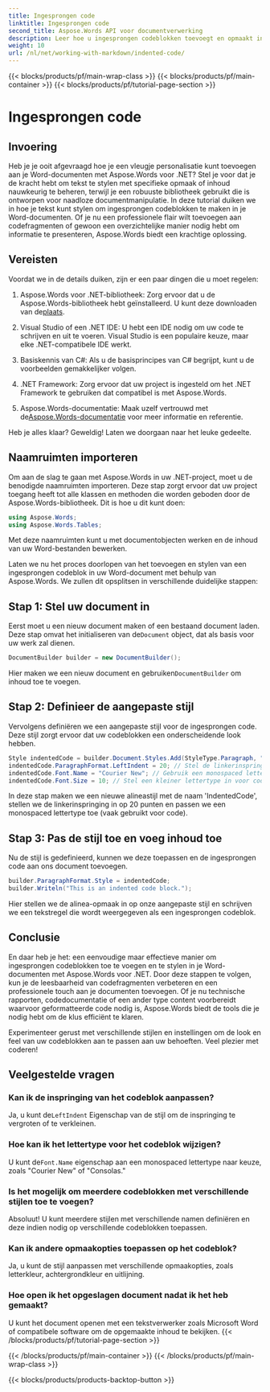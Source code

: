 ```yaml
---
title: Ingesprongen code
linktitle: Ingesprongen code
second_title: Aspose.Words API voor documentverwerking
description: Leer hoe u ingesprongen codeblokken toevoegt en opmaakt in Word-documenten met Aspose.Words voor .NET met deze gedetailleerde, stapsgewijze zelfstudie.
weight: 10
url: /nl/net/working-with-markdown/indented-code/
---
```


{{< blocks/products/pf/main-wrap-class >}}
{{< blocks/products/pf/main-container >}}
{{< blocks/products/pf/tutorial-page-section >}}

# Ingesprongen code

## Invoering

Heb je je ooit afgevraagd hoe je een vleugje personalisatie kunt toevoegen aan je Word-documenten met Aspose.Words voor .NET? Stel je voor dat je de kracht hebt om tekst te stylen met specifieke opmaak of inhoud nauwkeurig te beheren, terwijl je een robuuste bibliotheek gebruikt die is ontworpen voor naadloze documentmanipulatie. In deze tutorial duiken we in hoe je tekst kunt stylen om ingesprongen codeblokken te maken in je Word-documenten. Of je nu een professionele flair wilt toevoegen aan codefragmenten of gewoon een overzichtelijke manier nodig hebt om informatie te presenteren, Aspose.Words biedt een krachtige oplossing.

## Vereisten

Voordat we in de details duiken, zijn er een paar dingen die u moet regelen:

1.  Aspose.Words voor .NET-bibliotheek: Zorg ervoor dat u de Aspose.Words-bibliotheek hebt geïnstalleerd. U kunt deze downloaden van de[plaats](https://releases.aspose.com/words/net/).
   
2. Visual Studio of een .NET IDE: U hebt een IDE nodig om uw code te schrijven en uit te voeren. Visual Studio is een populaire keuze, maar elke .NET-compatibele IDE werkt.
   
3. Basiskennis van C#: Als u de basisprincipes van C# begrijpt, kunt u de voorbeelden gemakkelijker volgen.

4. .NET Framework: Zorg ervoor dat uw project is ingesteld om het .NET Framework te gebruiken dat compatibel is met Aspose.Words.

5.  Aspose.Words-documentatie: Maak uzelf vertrouwd met de[Aspose.Words-documentatie](https://reference.aspose.com/words/net/) voor meer informatie en referentie.

Heb je alles klaar? Geweldig! Laten we doorgaan naar het leuke gedeelte.

## Naamruimten importeren

Om aan de slag te gaan met Aspose.Words in uw .NET-project, moet u de benodigde naamruimten importeren. Deze stap zorgt ervoor dat uw project toegang heeft tot alle klassen en methoden die worden geboden door de Aspose.Words-bibliotheek. Dit is hoe u dit kunt doen:

```csharp
using Aspose.Words;
using Aspose.Words.Tables;
```

Met deze naamruimten kunt u met documentobjecten werken en de inhoud van uw Word-bestanden bewerken.

Laten we nu het proces doorlopen van het toevoegen en stylen van een ingesprongen codeblok in uw Word-document met behulp van Aspose.Words. We zullen dit opsplitsen in verschillende duidelijke stappen:

## Stap 1: Stel uw document in

 Eerst moet u een nieuw document maken of een bestaand document laden. Deze stap omvat het initialiseren van de`Document` object, dat als basis voor uw werk zal dienen.

```csharp
DocumentBuilder builder = new DocumentBuilder();
```

Hier maken we een nieuw document en gebruiken`DocumentBuilder` om inhoud toe te voegen.

## Stap 2: Definieer de aangepaste stijl

Vervolgens definiëren we een aangepaste stijl voor de ingesprongen code. Deze stijl zorgt ervoor dat uw codeblokken een onderscheidende look hebben. 

```csharp
Style indentedCode = builder.Document.Styles.Add(StyleType.Paragraph, "IndentedCode");
indentedCode.ParagraphFormat.LeftIndent = 20; // Stel de linkerinspringing in voor de stijl
indentedCode.Font.Name = "Courier New"; // Gebruik een monospaced lettertype voor code
indentedCode.Font.Size = 10; // Stel een kleiner lettertype in voor code
```

In deze stap maken we een nieuwe alineastijl met de naam 'IndentedCode', stellen we de linkerinspringing in op 20 punten en passen we een monospaced lettertype toe (vaak gebruikt voor code).

## Stap 3: Pas de stijl toe en voeg inhoud toe

Nu de stijl is gedefinieerd, kunnen we deze toepassen en de ingesprongen code aan ons document toevoegen.

```csharp
builder.ParagraphFormat.Style = indentedCode;
builder.Writeln("This is an indented code block.");
```

Hier stellen we de alinea-opmaak in op onze aangepaste stijl en schrijven we een tekstregel die wordt weergegeven als een ingesprongen codeblok.

## Conclusie

En daar heb je het: een eenvoudige maar effectieve manier om ingesprongen codeblokken toe te voegen en te stylen in je Word-documenten met Aspose.Words voor .NET. Door deze stappen te volgen, kun je de leesbaarheid van codefragmenten verbeteren en een professionele touch aan je documenten toevoegen. Of je nu technische rapporten, codedocumentatie of een ander type content voorbereidt waarvoor geformatteerde code nodig is, Aspose.Words biedt de tools die je nodig hebt om de klus efficiënt te klaren.

Experimenteer gerust met verschillende stijlen en instellingen om de look en feel van uw codeblokken aan te passen aan uw behoeften. Veel plezier met coderen!

## Veelgestelde vragen

### Kan ik de inspringing van het codeblok aanpassen?  
 Ja, u kunt de`LeftIndent` Eigenschap van de stijl om de inspringing te vergroten of te verkleinen.

### Hoe kan ik het lettertype voor het codeblok wijzigen?  
 U kunt de`Font.Name` eigenschap aan een monospaced lettertype naar keuze, zoals "Courier New" of "Consolas."

### Is het mogelijk om meerdere codeblokken met verschillende stijlen toe te voegen?  
Absoluut! U kunt meerdere stijlen met verschillende namen definiëren en deze indien nodig op verschillende codeblokken toepassen.

### Kan ik andere opmaakopties toepassen op het codeblok?  
Ja, u kunt de stijl aanpassen met verschillende opmaakopties, zoals letterkleur, achtergrondkleur en uitlijning.

### Hoe open ik het opgeslagen document nadat ik het heb gemaakt?  
U kunt het document openen met een tekstverwerker zoals Microsoft Word of compatibele software om de opgemaakte inhoud te bekijken.
{{< /blocks/products/pf/tutorial-page-section >}}

{{< /blocks/products/pf/main-container >}}
{{< /blocks/products/pf/main-wrap-class >}}

{{< blocks/products/products-backtop-button >}}
